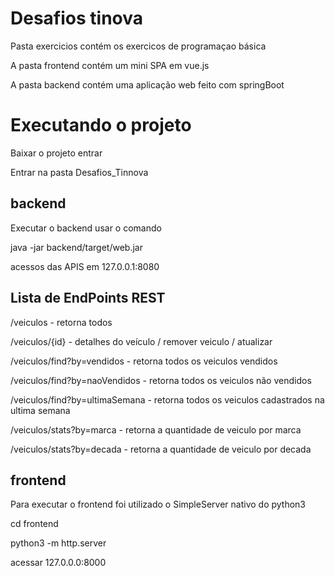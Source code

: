 # Desafios tinova

Pasta exercicios contém os exercicos de programaçao básica


A pasta frontend contém um mini SPA em vue.js 

A pasta backend contém uma aplicação web feito com springBoot 

# Executando o projeto 

Baixar o projeto entrar

Entrar na pasta Desafios_Tinnova

## backend

Executar o backend usar o comando 

java -jar backend/target/web.jar

acessos das APIS em 127.0.0.1:8080

## Lista de EndPoints REST

/veiculos - retorna todos


/veiculos/{id} - detalhes do veículo / remover veiculo / atualizar


/veiculos/find?by=vendidos - retorna todos os veiculos vendidos


/veiculos/find?by=naoVendidos - retorna todos os veiculos não vendidos


/veiculos/find?by=ultimaSemana - retorna todos os veiculos cadastrados na ultima semana


/veiculos/stats?by=marca - retorna a quantidade de veiculo por marca

/veiculos/stats?by=decada - retorna a quantidade de veiculo por decada



## frontend

Para executar o frontend foi utilizado o SimpleServer nativo do python3

cd frontend

python3 -m http.server

acessar 127.0.0.0:8000

